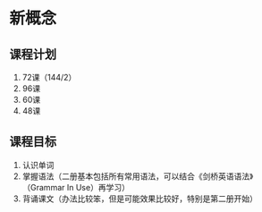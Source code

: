 # 新概念

## 课程计划

1. 72课（144/2）
2. 96课
3. 60课
4. 48课

## 课程目标

1. 认识单词
2. 掌握语法（二册基本包括所有常用语法，可以结合《剑桥英语语法》（Grammar In Use）再学习）
3. 背诵课文（办法比较笨，但是可能效果比较好，特别是第二册开始）

